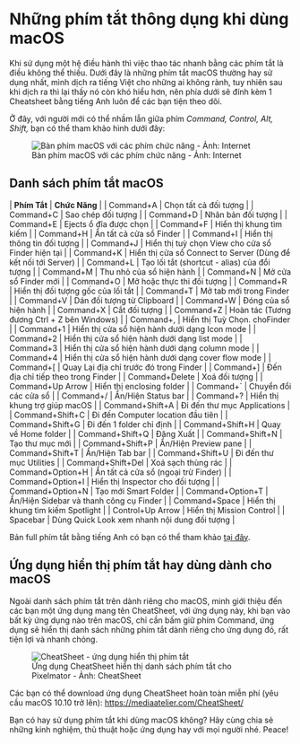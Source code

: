 # Những phím tắt thông dụng khi dùng macOS


Khi sử dụng một hệ điều hành thì việc thao tác nhanh bằng các phím tắt là điều không thể thiếu. Dưới đây là những phím tắt macOS thường hay sử dụng nhất, mình dịch ra tiếng Việt cho những ai không rành, tuy nhiên sau khi dịch ra thì lại thấy nó còn khó hiểu hơn, nên phía dưới sẽ đính kèm 1 Cheatsheet bằng tiếng Anh luôn để các bạn tiện theo dõi.

Ở đây, với người mới có thể nhầm lẫn giữa phím _Command, Control, Alt, Shift,_ bạn có thể tham khảo hình dưới đây:

<figure class="kg-card kg-image-card kg-card-hascaption"><img src="/assets/images/2020/09/macbook-keyboard-diagram-map_1024x1024.png" class="kg-image" alt="Bàn phím macOS với các phím chức năng - Ảnh: Internet" srcset="/assets/images/size/w600/2020/09/macbook-keyboard-diagram-map_1024x1024.png 600w, /assets/images/2020/09/macbook-keyboard-diagram-map_1024x1024.png 1000w" sizes="(min-width: 720px) 720px"><figcaption class="text-center">Bàn phím macOS với các phím chức năng - Ảnh: Internet</figcaption></figure>

## Danh sách phím tắt macOS
<!--kg-card-begin: html-->

| **Phím Tắt** | **Chức Năng** |
| Command+A | Chọn tất cả đối tượng |
| Command+C | Sao chép đối tượng |
| Command+D | Nhân bản đối tượng |
| Command+E | Ejects ổ đĩa được chọn |
| Command+F | Hiển thị khung tìm kiếm |
| Command+H | Ẩn tất cả cửa sổ Finder |
| Command+I | Hiển thị thông tin đối tượng |
| Command+J | Hiển thị tuỳ chọn View cho cửa sổ Finder hiện tại |
| Command+K | Hiển thị cửa sổ Connect to Server (Dùng để kết nối tới Server) |
| Command+L | Tạo lối tắt (shortcut - alias) của đổi tượng |
| Command+M | Thu nhỏ của sổ hiện hành |
| Command+N | Mở cửa sổ Finder mới |
| Command+O | Mở hoặc thực thi đối tượng |
| Command+R | Hiển thị đối tượng gốc của lối tắt |
| Command+T | Mở tab mới trong Finder |
| Command+V | Dán đối tượng từ Clipboard |
| Command+W | Đóng của sổ hiện hành |
| Command+X | Cắt đối tượng |
| Command+Z | Hoàn tác (Tương đương Ctrl + Z bên Windows) |
| Command+, | Hiển thị Tuỳ Chọn. choFinder |
| Command+1 | Hiển thị cửa sổ hiện hành dưới dạng Icon mode |
| Command+2 | Hiển thị cửa sổ hiện hành dưới dạng list mode |
| Command+3 | Hiển thị cửa sổ hiện hành dưới dạng column mode |
| Command+4 | Hiển thị cửa sổ hiện hành dưới dạng cover flow mode |
| Command+[ | Quay Lại địa chỉ trước đó trong Finder |
| Command+] | Đến địa chỉ tiếp theo trong Finder |
| Command+Delete | Xoá đối tượng |
| Command+Up Arrow | Hiển thị enclosing folder |
| Command+` | Chuyển đổi các cửa sổ |
| Command+/ | Ẩn/Hiện Status bar |
| Command+? | Hiển thị khung trợ giúp macOS |
| Command+Shift+A | Đi đến thư mục Applications |
| Command+Shift+C | Đi đến Computer location đầu tiên |
| Command+Shift+G | Đi đến 1 folder chỉ định |
| Command+Shift+H | Quay về Home folder |
| Command+Shift+Q | Đăng Xuất |
| Command+Shift+N | Tạo thư mục mới |
| Command+Shift+P | Ẩn/Hiện Preview pane |
| Command+Shift+T | Ẩn/Hiện Tab bar |
| Command+Shift+U | Đi đến thư mục Utilities |
| Command+Shift+Del | Xoá sạch thùng rác |
| Command+Option+H | Ẩn tất cả cửa sổ (ngoại trừ Finder) |
| Command+Option+I | Hiển thị Inspector cho đối tượng |
| Command+Option+N | Tạo mới Smart Folder |
| Command+Option+T | Ẩn/Hiện Sidebar và thanh công cụ Finder |
| Command+Space | Hiển thị khung tìm kiếm Spotlight |
| Control+Up Arrow | Hiển thị Mission Control |
| Spacebar | Dùng Quick Look xem nhanh nội dung đối tượng |

<!--kg-card-end: html-->

Bản full phím tắt bằng tiếng Anh có bạn có thể tham khảo [tại đây](https://support.apple.com/en-us/HT201236).

## Ứng dụng hiển thị phím tắt hay dùng dành cho macOS

Ngoài danh sách phím tắt trên dành riêng cho macOS, minh giới thiệu đến các bạn một ứng dụng mang tên CheatSheet, với ứng dụng này, khi bạn vào bất kỳ ứng dụng nào trên macOS, chỉ cần bấm giữ phím Command, ứng dụng sẽ hiển thị danh sách những phím tắt dành riêng cho ứng dụng đó, rất tiện lợi và nhanh chóng.

<figure class="kg-card kg-image-card kg-card-hascaption"><img src="/assets/images/2020/09/Cheatsheet_macOS.png" class="kg-image" alt="CheatSheet - ứng dụng hiển thị phím tắt" srcset="/assets/images/size/w600/2020/09/Cheatsheet_macOS.png 600w, /assets/images/size/w1000/2020/09/Cheatsheet_macOS.png 1000w, /assets/images/2020/09/Cheatsheet_macOS.png 1003w" sizes="(min-width: 720px) 720px"><figcaption class="text-center">Ứng dụng CheatSheet hiển thị danh sách phím tắt cho Pixelmator - Ảnh: CheatSheet</figcaption></figure>

Các bạn có thể download ứng dụng CheatSheet hoàn toàn miễn phí (yêu cầu macOS 10.10 trở lên): https://mediaatelier.com/CheatSheet/


Bạn có hay sử dụng phím tắt khi dùng macOS không? Hãy cùng chia sẻ những kinh nghiệm, thủ thuật hoặc ứng dụng hay với mọi người nhé. Peace!


